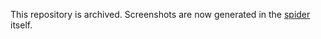 This repository is archived. Screenshots are now generated in the [spider](https://github.com/netzbegruenung/green-spider) itself.
